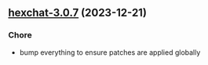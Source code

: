 

## [hexchat-3.0.7](https://github.com/truecharts/charts/compare/hexchat-3.0.6...hexchat-3.0.7) (2023-12-21)

### Chore

- bump everything to ensure patches are applied globally
  
  